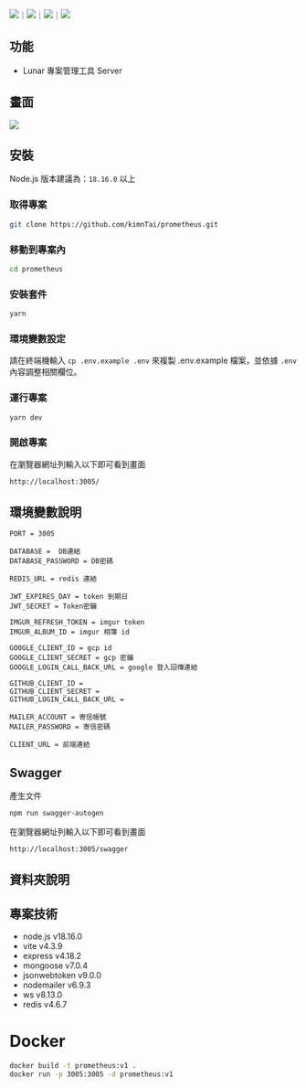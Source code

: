<!-- 底下標籤來源參考寫法可至：https://github.com/Envoy-VC/awesome-badges#github-stats -->

![](https://img.shields.io/github/stars/kimnTai/prometheus.svg)｜![](https://img.shields.io/github/forks/kimnTai/prometheus.svg)｜![](https://img.shields.io/github/issues-pr/kimnTai/prometheus.svg)｜![](https://img.shields.io/github/issues/kimnTai/prometheus.svg)

## 功能

- Lunar 專案管理工具 Server

## 畫面

![](https://hackmd.io/_uploads/SyIIokIw2.png)

## 安裝

Node.js 版本建議為：`18.16.0` 以上

### 取得專案

```bash
git clone https://github.com/kimnTai/prometheus.git
```

### 移動到專案內

```bash
cd prometheus
```

### 安裝套件

```bash
yarn
```

### 環境變數設定

請在終端機輸入 `cp .env.example .env` 來複製 .env.example 檔案，並依據 `.env` 內容調整相關欄位。

### 運行專案

```bash
yarn dev
```

### 開啟專案

在瀏覽器網址列輸入以下即可看到畫面

```bash
http://localhost:3005/
```

## 環境變數說明

```env
PORT = 3005

DATABASE =  DB連結
DATABASE_PASSWORD = DB密碼

REDIS_URL = redis 連結

JWT_EXPIRES_DAY = token 到期日
JWT_SECRET = Token密鑰

IMGUR_REFRESH_TOKEN = imgur token
IMGUR_ALBUM_ID = imgur 相簿 id

GOOGLE_CLIENT_ID = gcp id
GOOGLE_CLIENT_SECRET = gcp 密鑰
GOOGLE_LOGIN_CALL_BACK_URL = google 登入回傳連結

GITHUB_CLIENT_ID =
GITHUB_CLIENT_SECRET =
GITHUB_LOGIN_CALL_BACK_URL =

MAILER_ACCOUNT = 寄信帳號
MAILER_PASSWORD = 寄信密碼

CLIENT_URL = 前端連結
```

## Swagger

產生文件

```bash
npm run swagger-autogen
```

在瀏覽器網址列輸入以下即可看到畫面

```bash
http://localhost:3005/swagger
```

## 資料夾說明

## 專案技術

- node.js v18.16.0
- vite v4.3.9
- express v4.18.2
- mongoose v7.0.4
- jsonwebtoken v9.0.0
- nodemailer v6.9.3
- ws v8.13.0
- redis v4.6.7

# Docker

```bash
docker build -t prometheus:v1 .
docker run -p 3005:3005 -d prometheus:v1
```
